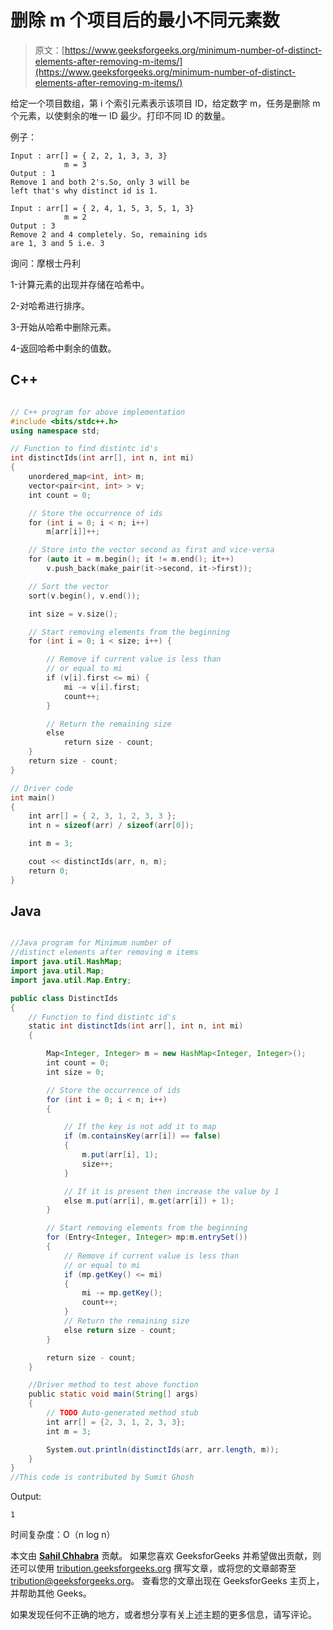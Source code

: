 # 删除 m 个项目后的最小不同元素数

> 原文：[https://www.geeksforgeeks.org/minimum-number-of-distinct-elements-after-removing-m-items/](https://www.geeksforgeeks.org/minimum-number-of-distinct-elements-after-removing-m-items/)

给定一个项目数组，第 i 个索引元素表示该项目 ID，给定数字 m，任务是删除 m 个元素，以使剩余的唯一 ID 最少。打印不同 ID 的数量。

例子：

```
Input : arr[] = { 2, 2, 1, 3, 3, 3} 
            m = 3
Output : 1
Remove 1 and both 2's.So, only 3 will be 
left that's why distinct id is 1.

Input : arr[] = { 2, 4, 1, 5, 3, 5, 1, 3} 
            m = 2
Output : 3
Remove 2 and 4 completely. So, remaining ids 
are 1, 3 and 5 i.e. 3

```

询问：摩根士丹利

1-计算元素的出现并存储在哈希中。

2-对哈希进行排序。

3-开始从哈希中删除元素。

4-返回哈希中剩余的值数。

## C++

```cpp

// C++ program for above implementation 
#include <bits/stdc++.h> 
using namespace std; 

// Function to find distintc id's 
int distinctIds(int arr[], int n, int mi) 
{ 
    unordered_map<int, int> m; 
    vector<pair<int, int> > v; 
    int count = 0; 

    // Store the occurrence of ids 
    for (int i = 0; i < n; i++) 
        m[arr[i]]++; 

    // Store into the vector second as first and vice-versa 
    for (auto it = m.begin(); it != m.end(); it++) 
        v.push_back(make_pair(it->second, it->first)); 

    // Sort the vector 
    sort(v.begin(), v.end()); 

    int size = v.size(); 

    // Start removing elements from the beginning 
    for (int i = 0; i < size; i++) { 

        // Remove if current value is less than  
        // or equal to mi 
        if (v[i].first <= mi) { 
            mi -= v[i].first; 
            count++; 
        } 

        // Return the remaining size 
        else
            return size - count; 
    } 
    return size - count; 
} 

// Driver code 
int main() 
{ 
    int arr[] = { 2, 3, 1, 2, 3, 3 }; 
    int n = sizeof(arr) / sizeof(arr[0]); 

    int m = 3; 

    cout << distinctIds(arr, n, m); 
    return 0; 
} 

```

## Java

```java

//Java program for Minimum number of 
//distinct elements after removing m items 
import java.util.HashMap; 
import java.util.Map; 
import java.util.Map.Entry; 

public class DistinctIds 
{ 
    // Function to find distintc id's 
    static int distinctIds(int arr[], int n, int mi) 
    { 

        Map<Integer, Integer> m = new HashMap<Integer, Integer>(); 
        int count = 0; 
        int size = 0; 

        // Store the occurrence of ids 
        for (int i = 0; i < n; i++) 
        { 

            // If the key is not add it to map 
            if (m.containsKey(arr[i]) == false) 
            { 
                m.put(arr[i], 1); 
                size++; 
            } 

            // If it is present then increase the value by 1 
            else m.put(arr[i], m.get(arr[i]) + 1); 
        } 

        // Start removing elements from the beginning 
        for (Entry<Integer, Integer> mp:m.entrySet()) 
        { 
            // Remove if current value is less than 
            // or equal to mi 
            if (mp.getKey() <= mi) 
            { 
                mi -= mp.getKey(); 
                count++; 
            } 
            // Return the remaining size 
            else return size - count; 
        } 

        return size - count; 
    } 

    //Driver method to test above function 
    public static void main(String[] args) 
    { 
        // TODO Auto-generated method stub 
        int arr[] = {2, 3, 1, 2, 3, 3}; 
        int m = 3; 

        System.out.println(distinctIds(arr, arr.length, m)); 
    } 
} 
//This code is contributed by Sumit Ghosh 

```

Output:

```
1

```

时间复杂度：O（n log n）

本文由 **[Sahil Chhabra](https://www.facebook.com/sahil.chhabra.965)** 贡献。 如果您喜欢 GeeksforGeeks 并希望做出贡献，则还可以使用 [tribution.geeksforgeeks.org](http://www.contribute.geeksforgeeks.org) 撰写文章，或将您的文章邮寄至 tribution@geeksforgeeks.org。 查看您的文章出现在 GeeksforGeeks 主页上，并帮助其他 Geeks。

如果发现任何不正确的地方，或者想分享有关上述主题的更多信息，请写评论。

